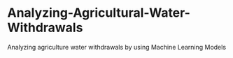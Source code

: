 # Analyzing-Agricultural-Water-Withdrawals
Analyzing agriculture water withdrawals by using Machine Learning Models
